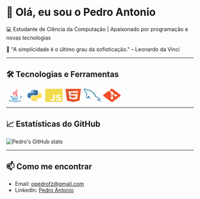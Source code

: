 # 👋 Olá, eu sou o Pedro Antonio

💻 Estudante de Ciência da Computação | Apaixonado por programação e novas tecnologias

🌌 "A simplicidade é o último grau da sofisticação." – Leonardo da Vinci

---

## 🛠 Tecnologias e Ferramentas
<div style="display: inline_block">
  <img align="center" alt="Java" height="36" width="48" src="https://raw.githubusercontent.com/devicons/devicon/master/icons/java/java-original.svg">
  <img align="center" alt="Python" height="36" width="48" src="https://raw.githubusercontent.com/devicons/devicon/master/icons/python/python-original.svg">
  <img align="center" alt="JavaScript" height="36" width="48" src="https://raw.githubusercontent.com/devicons/devicon/master/icons/javascript/javascript-plain.svg">
  <img align="center" alt="HTML" height="36" width="48" src="https://raw.githubusercontent.com/devicons/devicon/master/icons/html5/html5-original.svg">
  <img align="center" alt="MySQL" height="36" width="48" src="https://raw.githubusercontent.com/devicons/devicon/master/icons/mysql/mysql-original.svg">
  <img align="center" alt="Git" height="36" width="48" src="https://raw.githubusercontent.com/devicons/devicon/master/icons/git/git-original.svg">
</div>

---

## 📈 Estatísticas do GitHub
![Pedro's GitHub stats](https://github-readme-stats.vercel.app/api?username=opedrofz&show_icons=true&theme=radical) 


---

## 📫 Como me encontrar
- Email: opedrofz@gmail.com  
- LinkedIn: [Pedro Antonio](https://www.linkedin.com/in/pedro-antonio-299166367/)  
